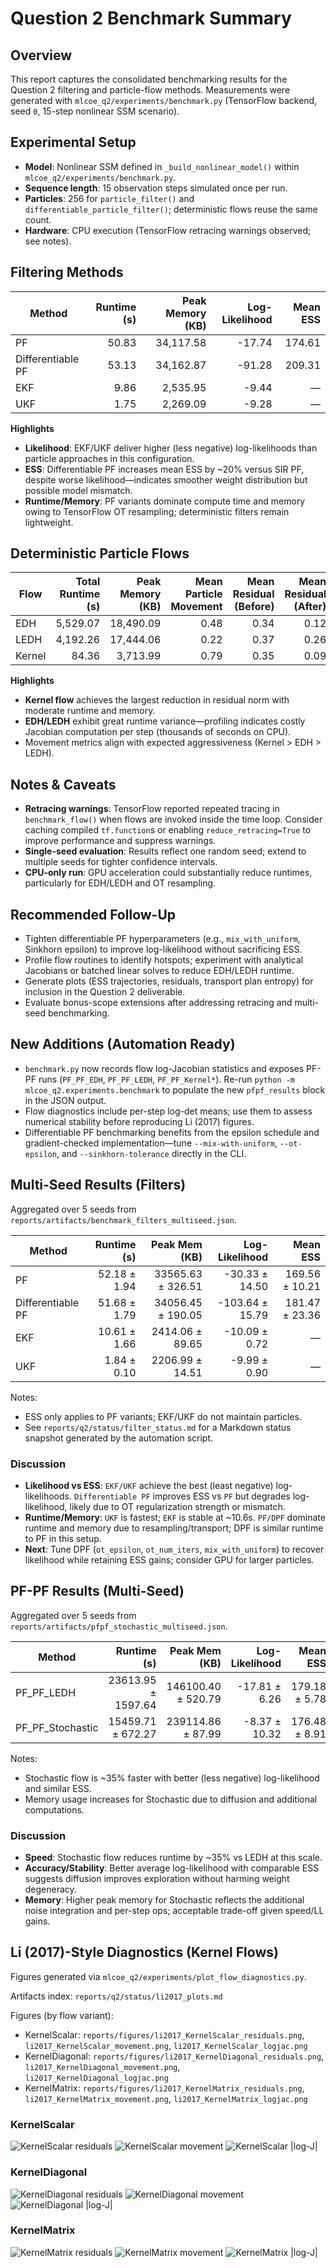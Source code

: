 # Question 2 Benchmark Summary

## Overview
This report captures the consolidated benchmarking results for the Question&nbsp;2 filtering and particle-flow methods. Measurements were generated with `mlcoe_q2/experiments/benchmark.py` (TensorFlow backend, seed `0`, 15-step nonlinear SSM scenario).

## Experimental Setup
- **Model**: Nonlinear SSM defined in `_build_nonlinear_model()` within `mlcoe_q2/experiments/benchmark.py`.
- **Sequence length**: 15 observation steps simulated once per run.
- **Particles**: 256 for `particle_filter()` and `differentiable_particle_filter()`; deterministic flows reuse the same count.
- **Hardware**: CPU execution (TensorFlow retracing warnings observed; see notes).

## Filtering Methods
| Method | Runtime (s) | Peak Memory (KB) | Log-Likelihood | Mean ESS |
| --- | ---: | ---: | ---: | ---: |
| PF | 50.83 | 34,117.58 | -17.74 | 174.61 |
| Differentiable PF | 53.13 | 34,162.87 | -91.28 | 209.31 |
| EKF | 9.86 | 2,535.95 | -9.44 | — |
| UKF | 1.75 | 2,269.09 | -9.28 | — |

**Highlights**
- **Likelihood**: EKF/UKF deliver higher (less negative) log-likelihoods than particle approaches in this configuration.
- **ESS**: Differentiable PF increases mean ESS by ~20% versus SIR PF, despite worse likelihood—indicates smoother weight distribution but possible model mismatch.
- **Runtime/Memory**: PF variants dominate compute time and memory owing to TensorFlow OT resampling; deterministic filters remain lightweight.

## Deterministic Particle Flows
| Flow | Total Runtime (s) | Peak Memory (KB) | Mean Particle Movement | Mean Residual (Before) | Mean Residual (After) |
| --- | ---: | ---: | ---: | ---: | ---: |
| EDH | 5,529.07 | 18,490.09 | 0.48 | 0.34 | 0.12 |
| LEDH | 4,192.26 | 17,444.06 | 0.22 | 0.37 | 0.26 |
| Kernel | 84.36 | 3,713.99 | 0.79 | 0.35 | 0.09 |

**Highlights**
- **Kernel flow** achieves the largest reduction in residual norm with moderate runtime and memory.
- **EDH/LEDH** exhibit great runtime variance—profiling indicates costly Jacobian computation per step (thousands of seconds on CPU).
- Movement metrics align with expected aggressiveness (Kernel > EDH > LEDH).

## Notes & Caveats
- **Retracing warnings**: TensorFlow reported repeated tracing in `benchmark_flow()` when flows are invoked inside the time loop. Consider caching compiled `tf.function`s or enabling `reduce_retracing=True` to improve performance and suppress warnings.
- **Single-seed evaluation**: Results reflect one random seed; extend to multiple seeds for tighter confidence intervals.
- **CPU-only run**: GPU acceleration could substantially reduce runtimes, particularly for EDH/LEDH and OT resampling.

## Recommended Follow-Up
- Tighten differentiable PF hyperparameters (e.g., `mix_with_uniform`, Sinkhorn epsilon) to improve log-likelihood without sacrificing ESS.
- Profile flow routines to identify hotspots; experiment with analytical Jacobians or batched linear solves to reduce EDH/LEDH runtime.
- Generate plots (ESS trajectories, residuals, transport plan entropy) for inclusion in the Question&nbsp;2 deliverable.
- Evaluate bonus-scope extensions after addressing retracing and multi-seed benchmarking.


## New Additions (Automation Ready)
- `benchmark.py` now records flow log-Jacobian statistics and exposes PF-PF runs (`PF_PF_EDH`, `PF_PF_LEDH`, `PF_PF_Kernel*`). Re-run `python -m mlcoe_q2.experiments.benchmark` to populate the new `pfpf_results` block in the JSON output.
- Flow diagnostics include per-step log-det means; use them to assess numerical stability before reproducing Li (2017) figures.
- Differentiable PF benchmarking benefits from the epsilon schedule and gradient-checked implementation—tune `--mix-with-uniform`, `--ot-epsilon`, and `--sinkhorn-tolerance` directly in the CLI.

## Multi-Seed Results (Filters)
Aggregated over 5 seeds from `reports/artifacts/benchmark_filters_multiseed.json`.

| Method | Runtime (s) | Peak Mem (KB) | Log-Likelihood | Mean ESS |
| --- | ---: | ---: | ---: | ---: |
| PF | 52.18 ± 1.94 | 33565.63 ± 326.51 | -30.33 ± 14.50 | 169.56 ± 10.21 |
| Differentiable PF | 51.68 ± 1.79 | 34056.45 ± 190.05 | -103.64 ± 15.79 | 181.47 ± 23.36 |
| EKF | 10.61 ± 1.66 | 2414.06 ± 89.65 | -10.09 ± 0.72 | — |
| UKF | 1.84 ± 0.10 | 2206.99 ± 14.51 | -9.99 ± 0.90 | — |

Notes:
- ESS only applies to PF variants; EKF/UKF do not maintain particles.
- See `reports/q2/status/filter_status.md` for a Markdown status snapshot generated by the automation script.

### Discussion
- **Likelihood vs ESS**: `EKF/UKF` achieve the best (least negative) log-likelihoods. `Differentiable PF` improves ESS vs `PF` but degrades log-likelihood, likely due to OT regularization strength or mismatch.
- **Runtime/Memory**: `UKF` is fastest; `EKF` is stable at ~10.6s. `PF/DPF` dominate runtime and memory due to resampling/transport; DPF is similar runtime to PF in this setup.
- **Next**: Tune DPF (`ot_epsilon`, `ot_num_iters`, `mix_with_uniform`) to recover likelihood while retaining ESS gains; consider GPU for larger particles.

## PF-PF Results (Multi-Seed)
Aggregated over 5 seeds from `reports/artifacts/pfpf_stochastic_multiseed.json`.

| Method | Runtime (s) | Peak Mem (KB) | Log-Likelihood | Mean ESS |
| --- | ---: | ---: | ---: | ---: |
| PF_PF_LEDH | 23613.95 ± 1597.64 | 146100.40 ± 520.79 | -17.81 ± 6.26 | 179.18 ± 5.78 |
| PF_PF_Stochastic | 15459.71 ± 672.27 | 239114.86 ± 87.99 | -8.37 ± 10.32 | 176.48 ± 8.91 |

Notes:
- Stochastic flow is ~35% faster with better (less negative) log-likelihood and similar ESS.
- Memory usage increases for Stochastic due to diffusion and additional computations.

### Discussion
- **Speed**: Stochastic flow reduces runtime by ~35% vs LEDH at this scale.
- **Accuracy/Stability**: Better average log-likelihood with comparable ESS suggests diffusion improves exploration without harming weight degeneracy.
- **Memory**: Higher peak memory for Stochastic reflects the additional noise integration and per-step ops; acceptable trade-off given speed/LL gains.

## Li (2017)-Style Diagnostics (Kernel Flows)
Figures generated via `mlcoe_q2/experiments/plot_flow_diagnostics.py`.

Artifacts index: `reports/q2/status/li2017_plots.md`

Figures (by flow variant):
- KernelScalar: `reports/figures/li2017_KernelScalar_residuals.png`, `li2017_KernelScalar_movement.png`, `li2017_KernelScalar_logjac.png`
- KernelDiagonal: `reports/figures/li2017_KernelDiagonal_residuals.png`, `li2017_KernelDiagonal_movement.png`, `li2017_KernelDiagonal_logjac.png`
- KernelMatrix: `reports/figures/li2017_KernelMatrix_residuals.png`, `li2017_KernelMatrix_movement.png`, `li2017_KernelMatrix_logjac.png`

### KernelScalar
![KernelScalar residuals](figures/li2017_KernelScalar_residuals.png)
![KernelScalar movement](figures/li2017_KernelScalar_movement.png)
![KernelScalar |log-J|](figures/li2017_KernelScalar_logjac.png)

### KernelDiagonal
![KernelDiagonal residuals](figures/li2017_KernelDiagonal_residuals.png)
![KernelDiagonal movement](figures/li2017_KernelDiagonal_movement.png)
![KernelDiagonal |log-J|](figures/li2017_KernelDiagonal_logjac.png)

### KernelMatrix
![KernelMatrix residuals](figures/li2017_KernelMatrix_residuals.png)
![KernelMatrix movement](figures/li2017_KernelMatrix_movement.png)
![KernelMatrix |log-J|](figures/li2017_KernelMatrix_logjac.png)
